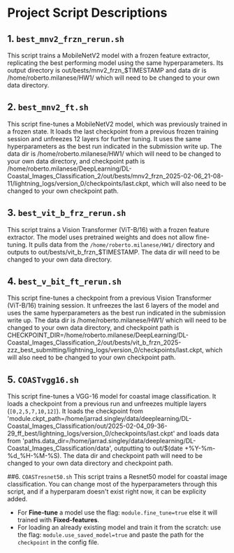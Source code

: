 # Project Script Descriptions

## 1. `best_mnv2_frzn_rerun.sh`
This script trains a MobileNetV2 model with a frozen feature extractor, replicating the best performing model using the same hyperparameters. Its output directory is out/bests/mnv2_frzn_$TIMESTAMP and data dir is /home/roberto.milanese/HW1/ which will need to be changed to your own data directory.

## 2. `best_mnv2_ft.sh`
This script fine-tunes a MobileNetV2 model, which was previously trained in a frozen state. It loads the last checkpoint from a previous frozen training session and unfreezes 12 layers for further tuning. It uses the same hyperparameters as the best run indicated in the submission write up. The data dir is /home/roberto.milanese/HW1/ which will need to be changed to your own data directory, and checkpoint path is /home/roberto.milanese/DeepLearning/DL-Coastal_Images_Classification_2/out/bests/mnv2_frzn_2025-02-06_21-08-11/lightning_logs/version_0/checkpoints/last.ckpt, which will also need to be changed to your own checkpoint path.

## 3. `best_vit_b_frz_rerun.sh`
This script trains a Vision Transformer (ViT-B/16) with a frozen feature extractor. The model uses pretrained weights and does not allow fine-tuning. It pulls data from the `/home/roberto.milanese/HW1/` directory and outputs to out/bests/vit_b_frzn_$TIMESTAMP. The data dir will need to be changed to your own data directory.

## 4. `best_v_bit_ft_rerun.sh`
This script fine-tunes a checkpoint from a previous Vision Transformer (ViT-B/16) training session. It unfreezes the last 6 layers of the model and uses the same hyperparameters as the best run indicated in the submission write up. The data dir is /home/roberto.milanese/HW1/ which will need to be changed to your own data directory, and checkpoint path is CHECKPOINT_DIR=/home/roberto.milanese/DeepLearning/DL-Coastal_Images_Classification_2/out/bests/vit_b_frzn_2025-zzz_best_submitting/lightning_logs/version_0/checkpoints/last.ckpt, which will also need to be changed to your own checkpoint path.

## 5. `COASTvgg16.sh`
This script fine-tunes a VGG-16 model for coastal image classification. It loads a checkpoint from a previous run and unfreezes multiple layers (`[0,2,5,7,10,12]`). It loads the checkpoint from 'module.ckpt_path=/home/jarrad.singley/data/deeplearning/DL-Coastal_Images_Classification/out/2025-02-04_09-36-29_ff_best/lightning_logs/version_0/checkpoints/last.ckpt' and loads data from 'paths.data_dir=/home/jarrad.singley/data/deeplearning/DL-Coastal_Images_Classification/data', outputting to out/$(date +%Y-%m-%d_%H-%M-%S). The data dir and checkpoint path will need to be changed to your own data directory and checkpoint path.

##6. `COASTresnet50.sh`
This script trains a Resnet50 model for coastal image classification. You can change most of the hyperparameters through this script, and if a hyperparam doesn't exist right now, it can be explicity added.
- For **Fine-tune** a model use the flag: `module.fine_tune=true` else it will trained with **Fixed-features**.
- For loading an already existing model and train it from the scratch: use the flag: `module.use_saved_model=true` and paste the path for the `checkpoint` in the config file.
